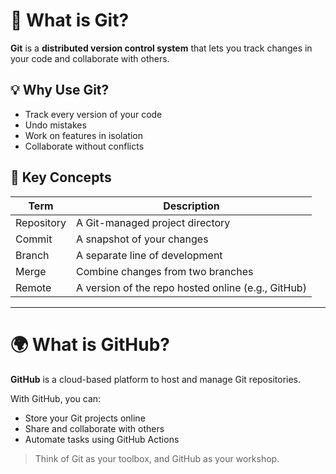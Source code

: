 # 📘 What is Git?

**Git** is a **distributed version control system** that lets you track changes in your code and collaborate with others.

## 💡 Why Use Git?

- Track every version of your code
- Undo mistakes
- Work on features in isolation
- Collaborate without conflicts

## 🧩 Key Concepts

| Term            | Description                                      |
|-----------------|--------------------------------------------------|
| Repository      | A Git-managed project directory                  |
| Commit          | A snapshot of your changes                       |
| Branch          | A separate line of development                   |
| Merge           | Combine changes from two branches                |
| Remote          | A version of the repo hosted online (e.g., GitHub) |

---

# 🌍 What is GitHub?

**GitHub** is a cloud-based platform to host and manage Git repositories.

With GitHub, you can:
- Store your Git projects online
- Share and collaborate with others
- Automate tasks using GitHub Actions

> Think of Git as your toolbox, and GitHub as your workshop.
